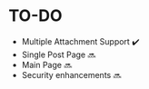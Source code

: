 # TO-DO
- Multiple Attachment Support   :heavy_check_mark:
- Single Post Page              :soon:
- Main Page                     :soon:   
- Security enhancements         :soon:
